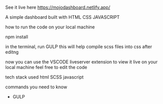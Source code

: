 See it live here https://mojodashboard.netlify.app/

A simple dashboard built with HTML CSS JAVASCRIPT


how to run the code on your local machine

npm install

in the terminal, run GULP 
this will help compile scss files into css
after editng

now you can use the VSCODE liveserver extension to view it live on your local machine
feel free to edit the code

tech stack used
html
SCSS
javascript

commands you need to know
- GULP

